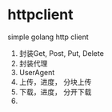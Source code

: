 # httpclient
simple golang http client

1. 封装Get, Post, Put, Delete
1. 封装代理
2. UserAgent
3. 上传，进度， 分块上传
4. 下载，进度， 分开下载
5. 
